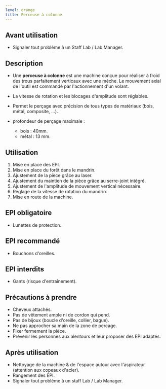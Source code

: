 ```yaml
---
level: orange
title: Perceuse à colonne
---
```


## Avant utilisation

- Signaler tout problème à un Staff Lab / Lab Manager.

## Description

- Une **perceuse à colonne** est une machine conçue pour réaliser à froid des trous parfaitement verticaux avec une mèche.
  Le mouvement axial de l'outil est commandé par l'actionnement d'un volant.
- La vitesse de rotation et les blocages d'amplitude sont réglables.

- Permet le perçage avec précision de tous types de matériaux (bois, métal, composite, ...).
- profondeur de perçage maximale :
  - bois : 40mm.
  - métal : 13 mm.

## Utilisation

1. Mise en place des EPI.
2. Mise en place du forêt dans le mandrin.
3. Ajustement de la pièce grâce au laser.
4. Ajustement du maintien de la pièce grâce au serre-joint intégré.
5. Ajustement de l'amplitude de mouvement vertical nécessaire.
6. Réglage de la vitesse de rotation du mandrin.
7. Mise en route de la machine.

## EPI obligatoire

- Lunettes de protection.

## EPI recommandé

- Bouchons d'oreilles.

## EPI interdits

- Gants (risque d'entraînement).

## Précautions à prendre

- Cheveux attachés.
- Pas de vêtement ample ni de cordon qui pend.
- Pas de bijoux (boucle d'oreille, collier, bague).
- Ne pas approcher sa main de la zone de percage.
- Fixer fermement la pièce.
- Prévenir les personnes aux alentours et leur proposer des EPI adaptés.

## Après utilisation

- Nettoyage de la machine & de l'espace autour avec l'aspirateur (attention aux copeaux d'acier).
- Rangement des EPI.
- Signaler tout problème à un staff Lab / Lab Manager.
